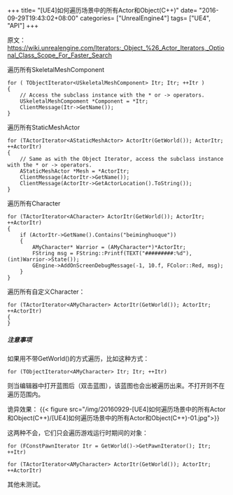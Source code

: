+++
title= "[UE4]如何遍历场景中的所有Actor和Object(C++)"
date= "2016-09-29T19:43:02+08:00"
categories= ["UnrealEngine4"]
tags= ["UE4", "API"]
+++

原文：
https://wiki.unrealengine.com/Iterators:_Object_%26_Actor_Iterators,_Optional_Class_Scope_For_Faster_Search

遍历所有SkeletalMeshComponent

    for ( TObjectIterator<USkeletalMeshComponent> Itr; Itr; ++Itr )
    {
        // Access the subclass instance with the * or -> operators.
        USkeletalMeshCompoment *Component = *Itr;
        ClientMessage(Itr->GetName());
    }

遍历所有StaticMeshActor

    for (TActorIterator<AStaticMeshActor> ActorItr(GetWorld()); ActorItr; ++ActorItr)
    {
        // Same as with the Object Iterator, access the subclass instance with the * or -> operators.
        AStaticMeshActor *Mesh = *ActorItr;
        ClientMessage(ActorItr->GetName());
        ClientMessage(ActorItr->GetActorLocation().ToString());
    }

遍历所有Character

    for (TActorIterator<ACharacter> ActorItr(GetWorld()); ActorItr; ++ActorItr)
    {
        if (ActorItr->GetName().Contains("beiminghuoque"))
        {
            AMyCharacter* Warrior = (AMyCharacter*)*ActorItr;
            FString msg = FString::Printf(TEXT("#########:%d"), (int)Warrior->State());
            GEngine->AddOnScreenDebugMessage(-1, 10.f, FColor::Red, msg);
        }
    }

遍历所有自定义Character：

    for (TActorIterator<AMyCharacter> ActorItr(GetWorld()); ActorItr; ++ActorItr)
    {	
    }
    
##### 注意事项

如果用不带GetWorld()的方式遍历，比如这种方式：

	for (TObjectIterator<AMyCharacter> Itr; Itr; ++Itr)
	
则当编辑器中打开蓝图后（双击蓝图），该蓝图也会出被遍历出来。不打开则不在遍历范围内。

诡异效果：
{{< figure src="/img/20160929-[UE4]如何遍历场景中的所有Actor和Object(C++)/[UE4]如何遍历场景中的所有Actor和Object(C++)-01.jpg">}}


这两种不会，它们只会遍历游戏运行时期间的对象：

	for (FConstPawnIterator Itr = GetWorld()->GetPawnIterator(); Itr; ++Itr)
	
	for (TActorIterator<AMyCharacter> ActorItr(GetWorld()); ActorItr; ++ActorItr)

其他未测试。